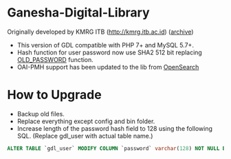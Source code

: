 # Ganesha-Digital-Library

Originally developed by KMRG ITB (http://kmrg.itb.ac.id) ([archive](https://web.archive.org/web/20181103231159/http://kmrg.itb.ac.id/))

* This version of GDL compatible with PHP 7+ and MySQL 5.7+.
* Hash function for user password now use SHA2 512 bit replacing [OLD_PASSWORD](https://dev.mysql.com/doc/refman/5.7/en/password-hashing.html) function.
* OAI-PMH support has been updated to the lib from [OpenSearch](http://wiki.onesearch.id/doku.php?id=oai-gdl)

# How to Upgrade

* Backup old files.
* Replace everything except config and bin folder.
* Increase length of the password hash field to 128 using the following SQL. (Replace gdl_user with actual table name.)
```sql
ALTER TABLE `gdl_user` MODIFY COLUMN `password` varchar(128) NOT NULL DEFAULT '' AFTER `user_id`;
```
